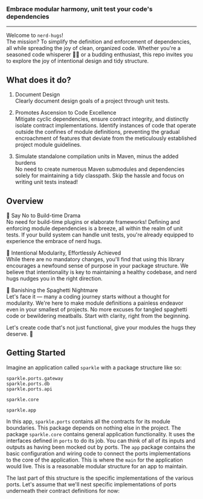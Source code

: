 ### Embrace modular harmony, unit test your code's dependencies
---

Welcome to `nerd-hugs`!  
  The mission? To simplify the definition and enforcement of dependencies, all while spreading the joy of clean, organized code. Whether you're a seasoned code whisperer 🧙‍♀️ or a budding enthusiast, this repo invites you to explore the joy of intentional design and tidy structure.

What does it do?
---
1. Document Design  
  Clearly document design goals of a project through unit tests.

2. Promotes Ascension to Code Excellence  
  Mitigate cyclic dependencies, ensure contract integrity, and distinctly isolate contract implementations. Identify instances of code that operate outside the confines of module definitions, preventing the gradual encroachment of features that deviate from the meticulously established project module guidelines.

3. Simulate standalone compilation units in Maven, minus the added burdens  
  No need to create numerous Maven submodules and dependencies solely for maintaining a tidy classpath. Skip the hassle and focus on writing unit tests instead!

Overview
---

🚯 Say No to Build-time Drama  
  No need for build-time plugins or elaborate frameworks! Defining and enforcing module dependencies is a breeze, all within the realm of unit tests. If your build system can handle unit tests, you're already equipped to experience the embrace of nerd hugs.

🚮 Intentional Modularity, Effortlessly Achieved  
  While there are no mandatory changes, you'll find that using this library encourages a newfound sense of purpose in your package structure. We believe that intentionality is key to maintaining a healthy codebase, and nerd hugs nudges you in the right direction.

🍝 Banishing the Spaghetti Nightmare  
  Let's face it — many a coding journey starts without a thought for modularity. We're here to make module definitions a painless endeavor even in your smallest of projects. No more excuses for tangled spaghetti code or bewildering meatballs. Start with clarity, right from the beginning.

Let's create code that's not just functional, give your modules the hugs they deserve. 🤗

Getting Started  
---
Imagine an application called `sparkle` with a package structure like so:  

    sparkle.ports.gateway
    sparkle.ports.db
    sparkle.ports.api

    sparkle.core

    sparkle.app  

In this app, `sparkle.ports` contains all the contracts for its module boundaries. This package depends on nothing else in the project. The package `sparkle.core` contains general application functionality. It uses the interfaces defined in `ports` to do its job. You can think of all of its inputs and outputs as having been mocked out by ports. The `app` package contains the basic configuration and wiring code to connect the ports implementations to the core of the application. This is where the `main` for the application would live. This is a reasonable modular structure for an app to maintain.

The last part of this structure is the specific implementations of the various ports. Let's assume that we'll nest specific implementations of ports underneath their contract definitions for now:
